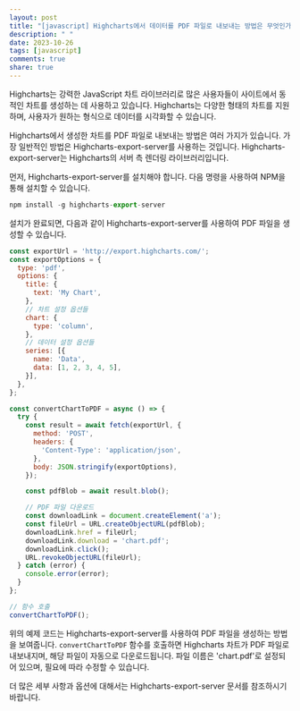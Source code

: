 ```yaml
---
layout: post
title: "[javascript] Highcharts에서 데이터를 PDF 파일로 내보내는 방법은 무엇인가요?"
description: " "
date: 2023-10-26
tags: [javascript]
comments: true
share: true
---
```


Highcharts는 강력한 JavaScript 차트 라이브러리로 많은 사용자들이 사이트에서 동적인 차트를 생성하는 데 사용하고 있습니다. Highcharts는 다양한 형태의 차트를 지원하며, 사용자가 원하는 형식으로 데이터를 시각화할 수 있습니다.

Highcharts에서 생성한 차트를 PDF 파일로 내보내는 방법은 여러 가지가 있습니다. 가장 일반적인 방법은 Highcharts-export-server를 사용하는 것입니다. Highcharts-export-server는 Highcharts의 서버 측 렌더링 라이브러리입니다.

먼저, Highcharts-export-server를 설치해야 합니다. 다음 명령을 사용하여 NPM을 통해 설치할 수 있습니다.

```javascript
npm install -g highcharts-export-server
```

설치가 완료되면, 다음과 같이 Highcharts-export-server를 사용하여 PDF 파일을 생성할 수 있습니다.

```javascript
const exportUrl = 'http://export.highcharts.com/';
const exportOptions = {
  type: 'pdf',
  options: {
    title: {
      text: 'My Chart',
    },
    // 차트 설정 옵션들
    chart: {
      type: 'column',
    },
    // 데이터 설정 옵션들
    series: [{
      name: 'Data',
      data: [1, 2, 3, 4, 5],
    }],
  },
};

const convertChartToPDF = async () => {
  try {
    const result = await fetch(exportUrl, {
      method: 'POST',
      headers: {
        'Content-Type': 'application/json',
      },
      body: JSON.stringify(exportOptions),
    });

    const pdfBlob = await result.blob();

    // PDF 파일 다운로드
    const downloadLink = document.createElement('a');
    const fileUrl = URL.createObjectURL(pdfBlob);
    downloadLink.href = fileUrl;
    downloadLink.download = 'chart.pdf';
    downloadLink.click();
    URL.revokeObjectURL(fileUrl);
  } catch (error) {
    console.error(error);
  }
};

// 함수 호출
convertChartToPDF();
```

위의 예제 코드는 Highcharts-export-server를 사용하여 PDF 파일을 생성하는 방법을 보여줍니다. `convertChartToPDF` 함수를 호출하면 Highcharts 차트가 PDF 파일로 내보내지며, 해당 파일이 자동으로 다운로드됩니다. 파일 이름은 'chart.pdf'로 설정되어 있으며, 필요에 따라 수정할 수 있습니다.

더 많은 세부 사항과 옵션에 대해서는 Highcharts-export-server 문서를 참조하시기 바랍니다.